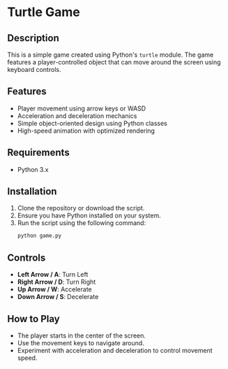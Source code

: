 # Turtle Game

## Description
This is a simple game created using Python's `turtle` module. The game features a player-controlled object that can move around the screen using keyboard controls.

## Features
- Player movement using arrow keys or WASD
- Acceleration and deceleration mechanics
- Simple object-oriented design using Python classes
- High-speed animation with optimized rendering

## Requirements
- Python 3.x

## Installation
1. Clone the repository or download the script.
2. Ensure you have Python installed on your system.
3. Run the script using the following command:
   ```sh
   python game.py
   ```

## Controls
- **Left Arrow / A**: Turn Left
- **Right Arrow / D**: Turn Right
- **Up Arrow / W**: Accelerate
- **Down Arrow / S**: Decelerate

## How to Play
- The player starts in the center of the screen.
- Use the movement keys to navigate around.
- Experiment with acceleration and deceleration to control movement speed.


